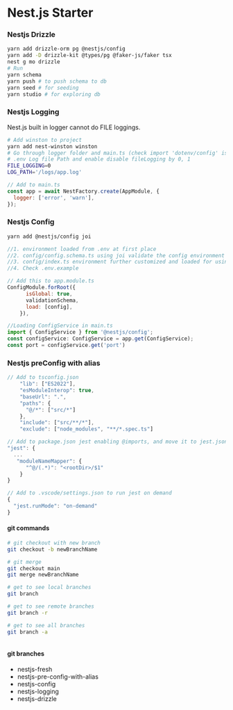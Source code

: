 # Nest.js Starter

### Nestjs Drizzle

```bash
yarn add drizzle-orm pg @nestjs/config
yarn add -D drizzle-kit @types/pg @faker-js/faker tsx
nest g mo drizzle
# Run
yarn schema
yarn push # to push schema to db
yarn seed # for seeding
yarn studio # for exploring db
```

### Nestjs Logging

Nest.js built in logger cannot do FILE loggings.

```bash
# Add winston to project
yarn add nest-winston winston
# Go through logger folder and main.ts (check import 'dotenv/config' is added to force the .env to be loaded globally)
# .env Log file Path and enable disable fileLogging by 0, 1
FILE_LOGGING=0
LOG_PATH='/logs/app.log'
```

```javascript
// Add to main.ts
const app = await NestFactory.create(AppModule, {
  logger: ['error', 'warn'],
});
```

### Nestjs Config

```bash
yarn add @nestjs/config joi
```

```javascript
//1. environment loaded from .env at first place
//2. config/config.schema.ts using joi validate the config environment
//3. config/index.ts environment further customized and loaded for using the default ConfigService.
//4. Check .env.example

// Add this to app.module.ts
ConfigModule.forRoot({
      isGlobal: true,
      validationSchema,
      load: [config],
    }),

//Loading ConfigService in main.ts
import { ConfigService } from '@nestjs/config';
const configService: ConfigService = app.get(ConfigService);
const port = configService.get('port')
```

### Nestjs preConfig with alias

```javascript
// Add to tsconfig.json
    "lib": ["ES2022"],
    "esModuleInterop": true,
    "baseUrl": ".",
    "paths": {
      "@/*": ["src/*"]
    },
    "include": ["src/**/*"],
    "exclude": ["node_modules", "**/*.spec.ts"]

// Add to package.json jest enabling @imports, and move it to jest.json
"jest": {
  ...
   "moduleNameMapper": {
      "^@/(.*)": "<rootDir>/$1"
    }
}

// Add to .vscode/settings.json to run jest on demand
{
  "jest.runMode": "on-demand"
}

```

#### git commands

```bash
# git checkout with new branch
git checkout -b newBranchName

# git merge
git checkout main
git merge newBranchName

# get to see local branches
git branch

# get to see remote branches
git branch -r

# get to see all branches
git branch -a



```

#### git branches

- nestjs-fresh
- nestjs-pre-config-with-alias
- nestjs-config
- nestjs-logging
- nestjs-drizzle
